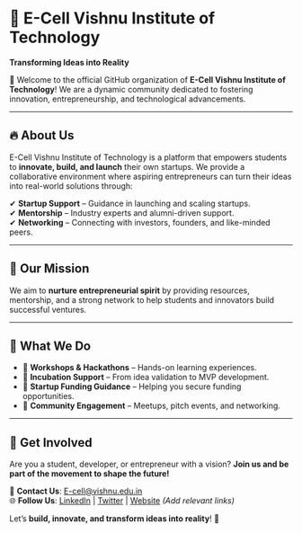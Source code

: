 # 🌟 E-Cell Vishnu Institute of Technology  
**Transforming Ideas into Reality**  

🚀 Welcome to the official GitHub organization of **E-Cell Vishnu Institute of Technology**! We are a dynamic community dedicated to fostering innovation, entrepreneurship, and technological advancements.  

---

## 🔥 About Us  
E-Cell Vishnu Institute of Technology is a platform that empowers students to **innovate, build, and launch** their own startups. We provide a collaborative environment where aspiring entrepreneurs can turn their ideas into real-world solutions through:  

✔ **Startup Support** – Guidance in launching and scaling startups.  
✔ **Mentorship** – Industry experts and alumni-driven support.  
✔ **Networking** – Connecting with investors, founders, and like-minded peers.  

---

## 🚀 Our Mission  
We aim to **nurture entrepreneurial spirit** by providing resources, mentorship, and a strong network to help students and innovators build successful ventures.  

---

## 📌 What We Do  
- 🔹 **Workshops & Hackathons** – Hands-on learning experiences.  
- 🔹 **Incubation Support** – From idea validation to MVP development.  
- 🔹 **Startup Funding Guidance** – Helping you secure funding opportunities.  
- 🔹 **Community Engagement** – Meetups, pitch events, and networking.  

---

## 🤝 Get Involved  
Are you a student, developer, or entrepreneur with a vision? **Join us and be part of the movement to shape the future!**  

📧 **Contact Us**: [E-cell@vishnu.edu.in](mailto:E-cell@vishnu.edu.in)  
🌐 **Follow Us**: [LinkedIn](#) | [Twitter](#) | [Website](#) *(Add relevant links)*  

Let’s **build, innovate, and transform ideas into reality**! 🚀  
